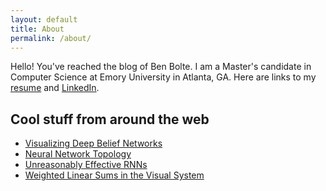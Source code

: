 ```yaml
---
layout: default
title: About
permalink: /about/
---
```


Hello! You've reached the blog of Ben Bolte. I am a Master's candidate in Computer Science at Emory University in Atlanta, GA. Here are links to my [resume](https://github.com/codekansas/jobs/blob/master/resume/cv_12.pdf) and [LinkedIn](https://www.linkedin.com/in/benjamin-bolte-37337686).

## Cool stuff from around the web
 - [Visualizing Deep Belief Networks](https://www.cs.toronto.edu/~hinton/adi/index.htm)
 - [Neural Network Topology](http://colah.github.io/posts/2014-03-NN-Manifolds-Topology/)
 - [Unreasonably Effective RNNs](http://karpathy.github.io/2015/05/21/rnn-effectiveness/)
 - [Weighted Linear Sums in the Visual System](http://m.jneurosci.org/content/35/39/13402.full.pdf)
